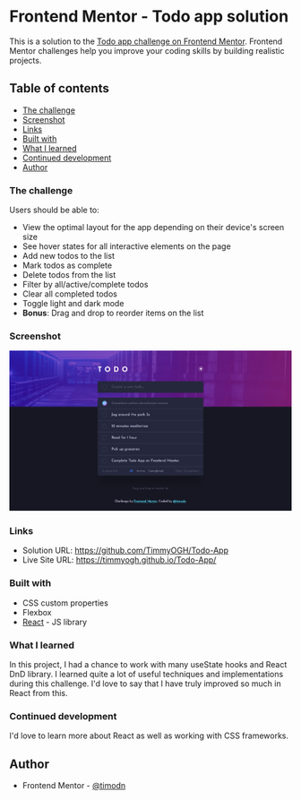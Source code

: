 # Frontend Mentor - Todo app solution

This is a solution to the [Todo app challenge on Frontend Mentor](https://www.frontendmentor.io/challenges/todo-app-Su1_KokOW). Frontend Mentor challenges help you improve your coding skills by building realistic projects. 

## Table of contents

- [The challenge](#the-challenge)
- [Screenshot](#screenshot)
- [Links](#links)
- [Built with](#built-with)
- [What I learned](#what-i-learned)
- [Continued development](#continued-development)
- [Author](#author)

### The challenge

Users should be able to:

- View the optimal layout for the app depending on their device's screen size
- See hover states for all interactive elements on the page
- Add new todos to the list
- Mark todos as complete
- Delete todos from the list
- Filter by all/active/complete todos
- Clear all completed todos
- Toggle light and dark mode
- **Bonus**: Drag and drop to reorder items on the list

### Screenshot

![](./public/images/todoapp_ss.png)

### Links

- Solution URL: https://github.com/TimmyOGH/Todo-App
- Live Site URL: https://timmyogh.github.io/Todo-App/

### Built with

- CSS custom properties
- Flexbox
- [React](https://reactjs.org/) - JS library

### What I learned

In this project, I had a chance to work with many useState hooks and React DnD library. I learned quite a lot of useful techniques and implementations during this challenge. I'd love to say that I have truly improved so much in React from this.

### Continued development

I'd love to learn more about React as well as working with CSS frameworks.

## Author

- Frontend Mentor - [@timodn](https://www.frontendmentor.io/profile/timodn)
